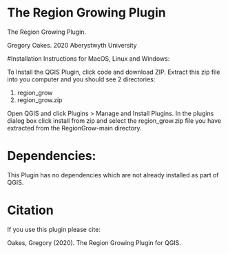 # The Region Growing Plugin
The Region Growing Plugin.

Gregory Oakes. 2020
Aberystwyth University

#Installation Instructions for MacOS, Linux and Windows:

To Install the QGIS Plugin, click code and download ZIP. 
Extract this zip file into you computer and you should see 2 directories:

1. region_grow
2. region_grow.zip

Open QGIS and click Plugins > Manage and Install Plugins.
In the plugins dialog box click install from zip and select the region_grow.zip file you have extracted from the RegionGrow-main directory.

# Dependencies:

This Plugin has no dependencies which are not already installed as part of QGIS.

# Citation

If you use this plugin please cite:

Oakes, Gregory (2020). The Region Growing Plugin for QGIS.  



